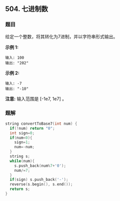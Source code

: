 ## 504. 七进制数

### 题目

给定一个整数，将其转化为7进制，并以字符串形式输出。

**示例 1:**

```
输入: 100
输出: "202"
```

**示例 2:**

```
输入: -7
输出: "-10"
```

**注意:** 输入范围是 [-1e7, 1e7] 。

### 题解

```cpp
string convertToBase7(int num) {
  if(!num) return "0";
  int sign=0;
  if(num<0){
    sign=1;
    num=-num;
  }
  string s;
  while(num){
    s.push_back(num%7+'0');
    num/=7;
  }
  if(sign) s.push_back('-');
  reverse(s.begin(), s.end());
  return s;
}
```